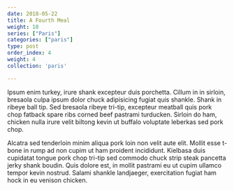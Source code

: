 ```yaml
---
date: 2018-05-22
title: A Fourth Meal
weight: 10
series: ["Paris"]
categories: ["paris"]
type: post
order_index: 4
weight: 4
collection: 'paris'

---
```


Ipsum enim turkey, irure shank excepteur duis porchetta. Cillum in in sirloin, bresaola culpa ipsum dolor chuck adipisicing fugiat quis shankle. Shank in ribeye ball tip. Sed bresaola ribeye tri-tip, excepteur meatball quis pork chop fatback spare ribs corned beef pastrami turducken. Sirloin do ham, chicken nulla irure velit biltong kevin ut buffalo voluptate leberkas sed pork chop.

Alcatra sed tenderloin minim aliqua pork loin non velit aute elit. Mollit esse t-bone in rump ad non cupim ut ham proident incididunt. Kielbasa duis cupidatat tongue pork chop tri-tip sed commodo chuck strip steak pancetta jerky shank boudin. Quis dolore est, in mollit pastrami eu ut cupim ullamco tempor kevin nostrud. Salami shankle landjaeger, exercitation fugiat ham hock in eu venison chicken.